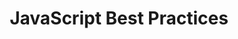 ---
title: "JavaScript Best Practices"
cover: ""
category: "Programming Language"
instructors: "Jonathan Mills"
link: "https://app.pluralsight.com/library/courses/javascript-best-practices/"
pageClass: pluralsight
---